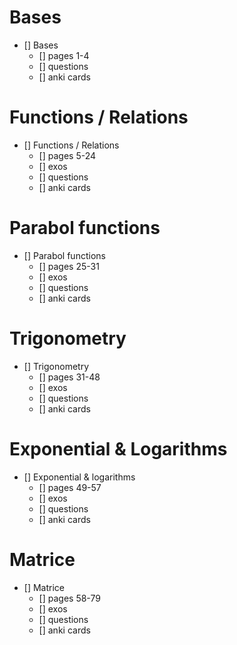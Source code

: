 # Bases
- [] Bases
    - [] pages 1-4
    - [] questions
    - [] anki cards

# Functions / Relations
- [] Functions / Relations
    - [] pages 5-24
    - [] exos
    - [] questions
    - [] anki cards

# Parabol functions
- [] Parabol functions
    - [] pages 25-31
    - [] exos
    - [] questions
    - [] anki cards

# Trigonometry
- [] Trigonometry
    - [] pages 31-48
    - [] exos
    - [] questions
    - [] anki cards

# Exponential & Logarithms
- [] Exponential & logarithms
    - [] pages 49-57
    - [] exos
    - [] questions
    - [] anki cards

# Matrice
- [] Matrice
    - [] pages 58-79
    - [] exos
    - [] questions
    - [] anki cards